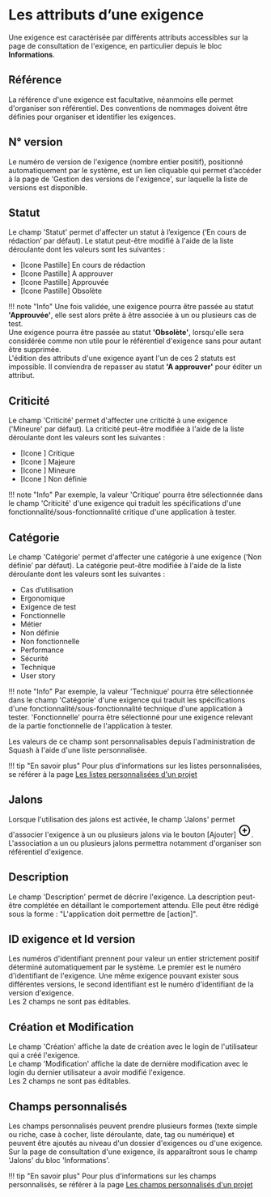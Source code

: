 # Les attributs d’une exigence

Une exigence est caractérisée par différents attributs accessibles sur la page de consultation de l'exigence, en particulier depuis le bloc **Informations**.

## Référence
La référence d'une exigence est facultative, néanmoins elle permet d'organiser son référentiel. Des conventions de nommages doivent être définies pour organiser et identifier les exigences.

## N° version
Le numéro de version de l'exigence (nombre entier positif), positionné automatiquement par le système, est un lien cliquable qui permet d’accéder à la page de 'Gestion des versions de l'exigence', sur laquelle la liste de versions est disponible.

##  Statut

Le champ 'Statut' permet d'affecter un statut à l’exigence (‘En cours de rédaction’ par défaut). Le statut peut-être modifié à l'aide de la liste déroulante dont les valeurs sont les suivantes :

- [Icone Pastille] En cours de rédaction
- [Icone Pastille] A approuver
- [Icone Pastille] Approuvée
- [Icone Pastille] Obsolète

!!! note "Info"
    Une fois validée, une exigence pourra être passée au statut **'Approuvée'**, elle sest alors prête à être associée à un ou plusieurs cas de test. 
    <br/>Une exigence pourra être passée au statut **'Obsolète'**, lorsqu'elle sera considérée comme non utile pour le référentiel d'exigence sans pour autant être supprimée.
    <br/>L'édition des attributs d'une exigence ayant l'un de ces 2 statuts est impossible. Il conviendra de repasser au statut **'A approuver'** pour éditer un attribut.

##  Criticité
Le champ 'Criticité' permet d'affecter une criticité à une exigence ('Mineure' par défaut). La criticité peut-être modifiée à l'aide de la liste déroulante dont les valeurs sont les suivantes :

- [Icone ] Critique
- [Icone ] Majeure
- [Icone ] Mineure
- [Icone ] Non définie

!!! note "Info"
    Par exemple, la valeur 'Critique' pourra être sélectionnée dans le champ 'Criticité' d'une exigence qui traduit les spécifications d'une fonctionnalité/sous-fonctionnalité critique d'une application à tester.

##  Catégorie
Le champ 'Catégorie' permet d'affecter une catégorie à une exigence (‘Non définie’ par défaut). La catégorie peut-être modifiée à l'aide de la liste déroulante dont les valeurs sont les suivantes :

- Cas d’utilisation
- Ergonomique
- Exigence de test
- Fonctionnelle
- Métier
- Non définie
- Non fonctionnelle
- Performance
- Sécurité
- Technique
- User story

!!! note "Info"
    Par exemple, la valeur 'Technique' pourra être sélectionnée dans le champ 'Catégorie' d'une exigence qui traduit les spécifications d'une fonctionnalité/sous-fonctionnalité technique d'une application à tester. 'Fonctionnelle' pourra être sélectionné pour une exigence relevant de la partie fonctionnelle de l'application à tester.

Les valeurs de ce champ sont personnalisables depuis l'administration de Squash à l'aide d'une liste personnalisée.

!!! tip "En savoir plus"
	Pour plus d'informations sur les listes personnalisées, se référer à la page [Les listes personnalisées d'un projet](../lien-vers-page.md)

## Jalons

Lorsque l'utilisation des jalons est activée, le champ 'Jalons' permet d'associer l'exigence à un ou plusieurs jalons via le bouton [Ajouter] ![Bouton ajouter jalon](resources/icone-add.png). L'association a un ou plusieurs jalons permettra notamment d'organiser son référentiel d'exigence.

##  Description
Le champ 'Description' permet de décrire l'exigence. La description peut-être complétée en détaillant le comportement attendu.
Elle peut être rédigé sous la forme : "L'application doit permettre de [action]".

## ID exigence et Id version
Les numéros d'identifiant prennent pour valeur un entier strictement positif déterminé automatiquement par le système. Le premier est le numéro d'identifiant de l'exigence. Une même exigence pouvant exister sous différentes versions, le second identifiant est le numéro d'identifiant de la version d'exigence.
<br/>Les 2 champs ne sont pas éditables. 

## Création et Modification
Le champ 'Création' affiche la date de création avec le login de l'utilisateur qui a créé l'exigence.
<br/>Le champ 'Modification' affiche la date de dernière modification avec le login du dernier utilisateur a avoir modifié l'exigence.
<br/>Les 2 champs ne sont pas éditables.

## Champs personnalisés
Les champs personnalisés peuvent prendre plusieurs formes (texte simple ou riche, case à cocher, liste déroulante, date, tag ou numérique) et peuvent être ajoutés au niveau d'un dossier d'exigences ou d'une exigence. Sur la page de consultation d'une exigence, ils apparaîtront sous le champ 'Jalons' du bloc 'Informations'.

!!! tip "En savoir plus"
	Pour plus d'informations sur les champs personnalisés, se référer à la page [Les champs personnalisés d'un projet](../lien-vers-page.md)

<!--stackedit_data:
eyJoaXN0b3J5IjpbLTk5NDQyNDg3LDg1NTMyMDIwNCwtODQwOD
M4Nzk3LC0xMjcyOTIzMjcxLC0xMDM5MTI2MzQsMTM0MDcxOTAy
LC05MTk1NTIyMzJdfQ==
-->
